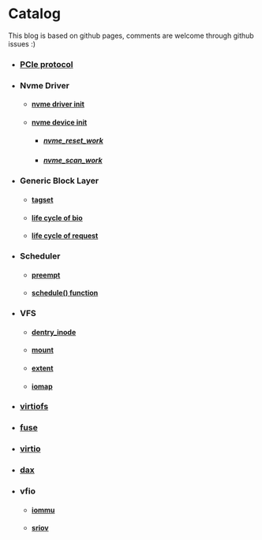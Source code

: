 # Catalog

This blog is based on github pages, comments are welcome through github issues :)

* ### [PCIe protocol](./kernel/pcie/pcie.md)
* ### Nvme Driver
    * #### [nvme driver init](./kernel/nvme/driver_init.md)
    * #### [nvme device init](./kernel/nvme/nvme_probe.md)
        * ##### [nvme_reset_work](./kernel/nvme/nvme_reset_work.md)
        * ##### [nvme_scan_work](./kernel/nvme/nvme_scan_work)
* ### Generic Block Layer
    * #### [tagset](./kernel/block/tagset.md)
    * #### [life cycle of bio](./kernel/block/bio.md)
    * #### [life cycle of request](./kernel/block/request.md)
* ### Scheduler
    * #### [preempt](./kernel/scheduler/preempt.md)
    * #### [schedule() function](./kernel/scheduler/schedule.md)
* ### VFS
    * #### [dentry_inode](./kernel/vfs/dentry_inode.md)
    * #### [mount](./kernel/vfs/mount.md)
    * #### [extent](./kernel/vfs/extent.md)
    * #### [iomap](./kernel/vfs/iomap.md)
* ### [virtiofs](./kernel/virtiofs/virtiofs.md)
* ### [fuse](./kernel/FUSE/fuse.md)
* ### [virtio](./kernel/virtio/virtio.md)
* ### [dax](./kernel/dax/dax.md)
* ### vfio
    * #### [iommu](./kernel/vfio/iommu.md)
    * #### [sriov](./kernel/vfio/sriov.md)
